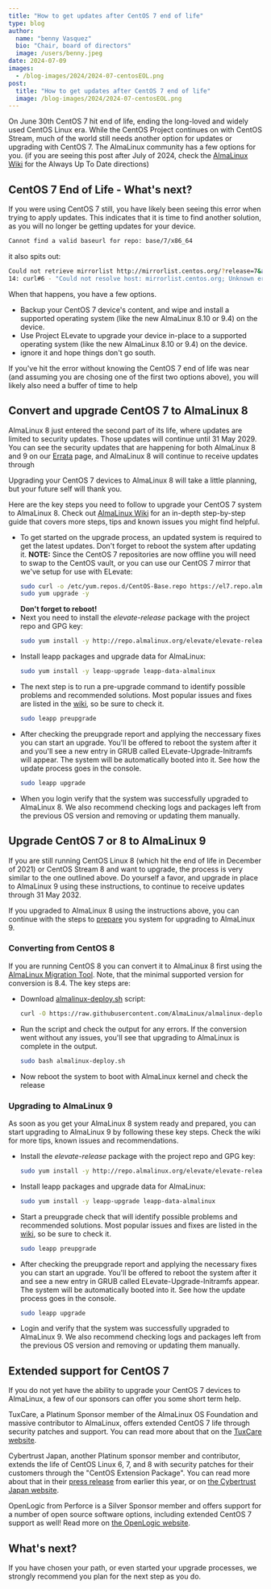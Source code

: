 ```yaml
---
title: "How to get updates after CentOS 7 end of life"
type: blog
author:
  name: "benny Vasquez"
  bio: "Chair, board of directors"
  image: /users/benny.jpeg
date: 2024-07-09
images:
  - /blog-images/2024/2024-07-centosEOL.png
post:
  title: "How to get updates after CentOS 7 end of life"
  image: /blog-images/2024/2024-07-centosEOL.png
---
```


On June 30th CentOS 7 hit end of life, ending the long-loved and widely used CentOS Linux era. While the CentOS Project continues on with CentOS Stream, much of the world still needs another option for updates or upgrading with CentOS 7. The AlmaLinux community has a few options for you. (if you are seeing this post after July of 2024, check the [AlmaLinux Wiki](https://wiki.almalinux.org/elevate/ELevate-quickstart-guide.html) for the Always Up To Date directions)

## CentOS 7 End of Life - What's next?

If you were using CentOS 7 still, you have likely been seeing this error when trying to apply updates. This indicates that it is time to find another solution, as you will no longer be getting updates for your device.

```bash
Cannot find a valid baseurl for repo: base/7/x86_64
```

it also spits out:

```bash
Could not retrieve mirrorlist http://mirrorlist.centos.org/?release=7&arch=x86_64&repo=os&infra=stock error was
14: curl#6 - "Could not resolve host: mirrorlist.centos.org; Unknown error"
```

When that happens, you have a few options.

- Backup your CentOS 7 device's content, and wipe and install a supported operating system (like the new AlmaLinux 8.10 or 9.4) on the device.
- Use Project ELevate to upgrade your device in-place to a supported operating system (like the new AlmaLinux 8.10 or 9.4) on the device.
- ignore it and hope things don't go south.

If you've hit the error without knowing the CentOS 7 end of life was near (and assuming you are chosing one of the first two options above), you will likely also need a buffer of time to help

## Convert and upgrade CentOS 7 to AlmaLinux 8

AlmaLinux 8 just entered the second part of its life, where updates are limited to security updates. Those updates will continue until 31 May 2029. You can see the security updates that are happening for both AlmaLinux 8 and 9 on our [Errata](https://errata.almalinux.org) page, and AlmaLinux 8 will continue to receive updates through

Upgrading your CentOS 7 devices to AlmaLinux 8 will take a little planning, but your future self will thank you.

Here are the key steps you need to follow to upgrade your CentOS 7 system to AlmaLinux 8. Check out [AlmaLinux Wiki](https://wiki.almalinux.org/elevate/ELevating-CentOS7-to-AlmaLinux-9) for an in-depth step-by-step guide that covers more steps, tips and known issues you might find helpful.

- To get started on the upgrade process, an updated system is required to get the latest updates. Don't forget to reboot the system after updating it.
  **NOTE:** Since the CentOS 7 repositories are now offline you will need to swap to the CentOS vault, or you can use our CentOS 7 mirror that we've setup for use with ELevate:
  ```bash
  sudo curl -o /etc/yum.repos.d/CentOS-Base.repo https://el7.repo.almalinux.org/centos/CentOS-Base.repo
  sudo yum upgrade -y
  ```
  **Don't forget to reboot!**
- Next you need to install the _elevate-release_ package with the project repo and GPG key:
  ```bash
  sudo yum install -y http://repo.almalinux.org/elevate/elevate-release-latest-el$(rpm --eval %rhel).noarch.rpm
  ```
- Install leapp packages and upgrade data for AlmaLinux:
  ```bash
  sudo yum install -y leapp-upgrade leapp-data-almalinux
  ```
- The next step is to run a pre-upgrade command to identify possible problems and recommended solutions. Most popular issues and fixes are listed in the [wiki](https://wiki.almalinux.org/elevate/ELevating-CentOS7-to-AlmaLinux-9.htm), so be sure to check it.
  ```bash
  sudo leapp preupgrade
  ```
- After checking the preupgrade report and applying the neccessary fixes you can start an upgrade. You'll be offered to reboot the system after it and you'll see a new entry in GRUB called ELevate-Upgrade-Initramfs will appear. The system will be automatically booted into it. See how the update process goes in the console.
  ```bash
  sudo leapp upgrade
  ```
- When you login verify that the system was successfully upgraded to AlmaLinux 8. We also recommend checking logs and packages left from the previous OS version and removing or updating them manually.

## Upgrade CentOS 7 or 8 to AlmaLinux 9

If you are still running CentOS Linux 8 (which hit the end of life in December of 2021) or CentOS Stream 8 and want to upgrade, the process is very similar to the one outlined above. Do yourself a favor, and upgrade in place to AlmaLinux 9 using these instructions, to continue to receive updates through 31 May 2032.

If you upgraded to AlmaLinux 8 using the instructions above, you can continue with the steps to [prepare](https://wiki.almalinux.org/elevate/ELevating-CentOS7-to-AlmaLinux-9.html#prepare-the-system-for-migration-to-almalinux-9) you system for upgrading to AlmaLinux 9.

### Converting from CentOS 8

If you are running CentOS 8 you can convert it to AlmaLinux 8 first using the [AlmaLinux Migration Tool](https://wiki.almalinux.org/documentation/migration-guide.html#how-to-migrate). Note, that the minimal supported version for conversion is 8.4. The key steps are:

- Download [almalinux-deploy.sh](https://github.com/AlmaLinux/almalinux-deploy/blob/master/almalinux-deploy.sh) script:
  ```bash
  curl -O https://raw.githubusercontent.com/AlmaLinux/almalinux-deploy/master/almalinux-deploy.sh
  ```
- Run the script and check the output for any errors. If the conversion went without any issues, you'll see that upgrading to AlmaLinux is complete in the output.
  ```bash
  sudo bash almalinux-deploy.sh
  ```
- Now reboot the system to boot with AlmaLinux kernel and check the release

### Upgrading to AlmaLinux 9

As soon as you get your AlmaLinux 8 system ready and prepared, you can start upgrading to AlmaLinux 9 by following these key steps. Check the wiki for more tips, known issues and recommendations.

- Install the _elevate-release_ package with the project repo and GPG key:
  ```bash
  sudo yum install -y http://repo.almalinux.org/elevate/elevate-release-latest-el$(rpm --eval %rhel).noarch.rpm
  ```
- Install leapp packages and upgrade data for AlmaLinux:
  ```bash
  sudo yum install -y leapp-upgrade leapp-data-almalinux
  ```
- Start a preupgrade check that will identify possible problems and recommended solutions. Most popular issues and fixes are listed in the [wiki](https://wiki.almalinux.org/elevate/ELevating-CentOS7-to-AlmaLinux-9.htm), so be sure to check it.
  ```bash
  sudo leapp preupgrade
  ```
- After checking the preupgrade report and applying the necessary fixes you can start an upgrade. You'll be offered to reboot the system after it and see a new entry in GRUB called ELevate-Upgrade-Initramfs appear. The system will be automatically booted into it. See how the update process goes in the console.
  ```bash
  sudo leapp upgrade
  ```
- Login and verify that the system was successfully upgraded to AlmaLinux 9. We also recommend checking logs and packages left from the previous OS version and removing or updating them manually.

## Extended support for CentOS 7

If you do not yet have the ability to upgrade your CentOS 7 devices to AlmaLinux, a few of our sponsors can offer you some short term help.

TuxCare, a Platinum Sponsor member of the AlmaLinux OS Foundation and massive contributor to AlmaLinux, offers extended CentOS 7 life through security patches and support. You can read more about that on the [TuxCare website](https://tuxcare.com/almalinux-enterprise-support/).

Cybertrust Japan, another Platinum sponsor member and contributor, extends the life of CentOS Linux 6, 7, and 8 with security patches for their customers through the "CentOS Extension Package". You can read more about that in their [press release](https://www.softbanktech.co.jp/en/news/release/press/2024/001/) from earlier this year, or on [the Cybertrust Japan website](https://www.cybertrust.co.jp/centos/support/centos7-extend-support.html).

OpenLogic from Perforce is a Silver Sponsor member and offers support for a number of open source software options, including extended CentOS 7 support as well! Read more on [the OpenLogic website](https://www.openlogic.com/solutions/enterprise-linux-support/centos).

## What's next?

If you have chosen your path, or even started your upgrade processes, we strongly recommend you plan for the next step as you do.
